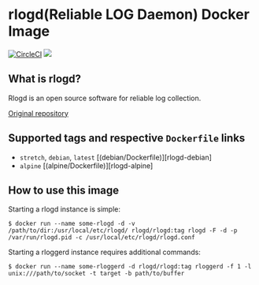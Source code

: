 rlogd(Reliable LOG Daemon) Docker Image
====

[![CircleCI](https://circleci.com/gh/yokogawa-k/rlogd-docker/tree/master.svg?style=svg)](https://circleci.com/gh/yokogawa-k/rlogd-docker/tree/master)
[![](https://images.microbadger.com/badges/image/rlogd/rlogd.svg)](https://microbadger.com/images/rlogd/rlogd "Get your own image badge on microbadger.com")

## What is rlogd?

Rlogd is an open source software for reliable log collection.

[Original repository](https://github.com/pandax381/rlogd)

## Supported tags and respective `Dockerfile` links

- `stretch`, `debian`, `latest` [(debian/Dockerfile)][rlogd-debian]
- `alpine` [(alpine/Dockerfile)][rlogd-alpine]

## How to use this image

Starting a rlogd instance is simple:

```
$ docker run --name some-rlogd -d -v /path/to/dir:/usr/local/etc/rlogd/ rlogd/rlogd:tag rlogd -F -d -p /var/run/rlogd.pid -c /usr/local/etc/rlogd/rlogd.conf
```

Starting a rloggerd instance requires additional commands:

```
$ docker run --name some-rloggerd -d rlogd/rlogd:tag rloggerd -f 1 -l unix:///path/to/socket -t target -b path/to/buffer
```

